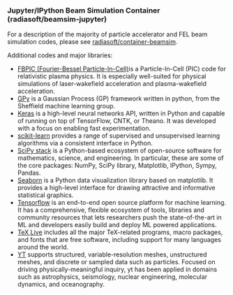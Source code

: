 ### Jupyter/IPython Beam Simulation Container (radiasoft/beamsim-jupyter)

For a description of the majority of particle accelerator and FEL beam
simulation codes, please see
[radiasoft/container-beamsim](https://github.com/radiasoft/container-beamsim).

Additional codes and major libraries:

* [FBPIC (Fourier-Bessel Particle-In-Cell)](https://fbpic.github.io)is
  a Particle-In-Cell (PIC) code for relativistic plasma physics. It is
  especially well-suited for physical simulations of laser-wakefield
  acceleration and plasma-wakefield acceleration.
* [GPy](https://sheffieldml.github.io/GPy/) is a Gaussian Process (GP)
  framework written in python, from the Sheffield machine learning
  group.
* [Keras](http://keras.io) is a high-level neural networks API,
  written in Python and capable of running on top of TensorFlow, CNTK,
  or Theano. It was developed with a focus on enabling fast
  experimentation.
* [scikit-learn](https://scikit-learn.org) provides a range of
  supervised and unsupervised learning algorithms via a consistent
  interface in Python.
* [SciPy stack](https://www.scipy.org) is a Python-based ecosystem of
  open-source software for mathematics, science, and engineering. In
  particular, these are some of the core packages: NumPy, SciPy
  library, Matplotlib, IPython, Sympy, Pandas.
* [Seaborn](https://seaborn.pydata.org) is a Python data visualization
  library based on matplotlib. It provides a high-level interface for
  drawing attractive and informative statistical graphics.
* [Tensorflow](https://www.tensorflow.org) is an end-to-end open
  source platform for machine learning. It has a comprehensive,
  flexible ecosystem of tools, libraries and community resources that
  lets researchers push the state-of-the-art in ML and developers
  easily build and deploy ML powered applications.
* [TeX Live](https://www.tug.org/texlive/) includes all the major
  TeX-related programs, macro packages, and fonts that are free
  software, including support for many languages around the world.
* [YT](https://yt-project.org) supports structured,
  variable-resolution meshes, unstructured meshes, and discrete or
  sampled data such as particles. Focused on driving
  physically-meaningful inquiry, yt has been applied in domains such
  as astrophysics, seismology, nuclear engineering, molecular
  dynamics, and oceanography.
